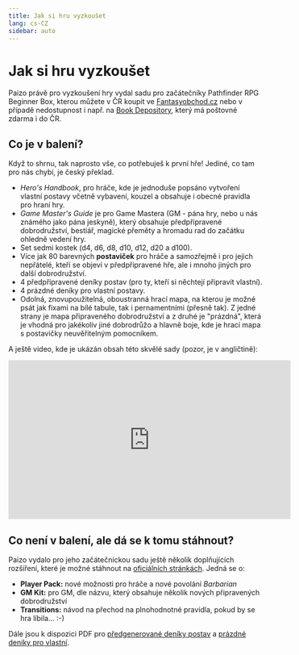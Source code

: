 ```yaml
---
title: Jak si hru vyzkoušet
lang: cs-CZ
sidebar: auto
---
```


# Jak si hru vyzkoušet

Paizo právě pro vyzkoušení hry vydal sadu pro začátečníky Pathfinder RPG Beginner Box, kterou můžete v ČR koupit ve [Fantasyobchod.cz](https://www.fantasyobchod.cz/pathfinder-beginner-box?ref=263) nebo v případě nedostupnost i např. na [Book Depository](https://www.bookdepository.com/Pathfinder-Roleplaying-Game-Beginner-Box-Jason-Bulmahn/9781601256300/?a_aid=pathfindercz), který má poštovné zdarma i do ČR.

## Co je v balení?

Když to shrnu, tak naprosto vše, co potřebuješ k první hře! Jediné, co tam pro nás chybí, je český překlad.

-   *Hero's Handbook*, pro hráče, kde je jednoduše popsáno vytvoření vlastní postavy včetně vybavení, kouzel a obsahuje i obecné pravidla pro hraní hry.
-   *Game Master's Guide* je pro Game Mastera (GM - pána hry, nebo u nás známého jako pána jeskyně), který obsahuje předpřipravené dobrodružství, bestiář, magické přeměty a hromadu rad do začátku ohledně vedení hry.
-   Set sedmi kostek (d4, d6, d8, d10, d12, d20 a d100).
-   Více jak 80 barevných **postaviček** pro hráče a samozřejmě i pro jejich nepřátelé, kteří se objeví v předpřipravené hře, ale i mnoho jiných pro další dobrodružství.
-   4 předpřipravené deníky postav (pro ty, kteří si něchtejí připravit vlastní).
-   4 prázdné deníky pro vlastní postavy.
-   Odolná, znovupoužitelná, oboustranná hrací mapa, na kterou je možné psát jak fixami na bílé tabule, tak i pernamentními (přesně tak). Z jedné strany je mapa připraveného dobrodružství a z druhé je "prázdná", která je vhodná pro jakékoliv jiné dobrodrůžo a hlavně boje, kde je hrací mapa s postavičky neuvěřitelným pomocníkem.

A ještě video, kde je ukázán obsah této skvělé sady (pozor, je v angličtině):

<iframe width="560" height="315" src="https://www.youtube.com/embed/9KPv80QsBfI" frameborder="0" allow="autoplay; encrypted-media" allowfullscreen></iframe>

## Co není v balení, ale dá se k tomu stáhnout?

Paizo vydalo pro jeho začátečnickou sadu ještě několik doplňujících rozšíření, které je možné stáhnout na [oficiálních stránkách](http://paizo.com/pathfinderRPG/products/beginnerbox). Jedná se o:

-   **Player Pack:** nové možnosti pro hráče a nové povolání *Barbarian*
-   **GM Kit:** pro GM, dle názvu, který obsahuje několik nových připravených dobrodružství
-   **Transitions:** návod na přechod na plnohodnotné pravidla, pokud by se hra líbila... :-)

Dále jsou k dispozici PDF pro [předgenerované deníky postav](http://paizo.com/download/pathfinder/PZO1119-Pregens.zip) a [prázdné deníky pro vlastní](http://paizo.com/download/pathfinder/PZO1119-CharacterSheet.zip).
